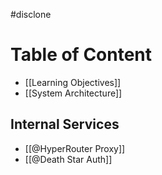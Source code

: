 #disclone
# Table of Content

- [[Learning Objectives]]
- [[System Architecture]]

## Internal Services

- [[@HyperRouter Proxy]]
- [[@Death Star Auth]]
